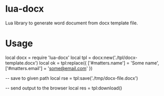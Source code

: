 # lua-docx
Lua library to generate word document from docx template file.


# Usage

  local docx = require 'lua-docx'
  local tpl  = docx:new('./tpl/docx-template.docx')
  local ok   = tpl:replace({ 
    ['#matters.name'] = 'Some name',
    ['#matters.email'] = 'some@email.com'
  })

  -- save to given path
  local rse  = tpl:save('./tmp/docx-file.docx')

  -- send output to the browser
  local res  = tpl:download()



